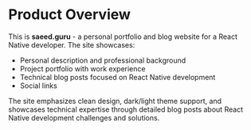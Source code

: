 # Product Overview

This is **saeed.guru** - a personal portfolio and blog website for a React Native developer. The site showcases:

- Personal description and professional background
- Project portfolio with work experience
- Technical blog posts focused on React Native development
- Social links

The site emphasizes clean design, dark/light theme support, and showcases technical expertise through detailed blog posts about React Native development challenges and solutions.
